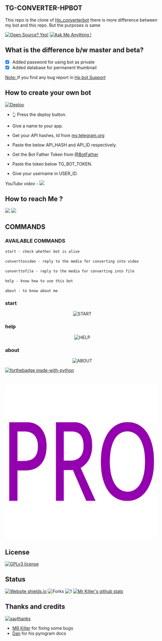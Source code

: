 ## TG-CONVERTER-HPBOT 
This repo is the clone of [Hp_converterbot](https://telegram.dog/Hp_converterbot) there is more difference between my bot and this repo. But the purposes is same


[![Open Source? Yes!](https://badgen.net/badge/Open%20Source%20%3F/Yes%21/blue?icon=github)](https://github.com/harshil8981/TG-CONVERT-HPBOT/tree/main)
[![Ask Me Anything !](https://img.shields.io/badge/Ask%20me-anything-1abc9c.svg)](https://telegram.dog/Hp_botupdate)

## What is the difference b/w master and beta?

- [X] Added password for using bot as private 
- [X] Added database for permanent thumbnail 

<u> Note: </u> If you find any bug report in [Hp bot Support](https://telegram.dog/Hp_botupdate)


## How to create your own bot
[![Deploy](https://www.herokucdn.com/deploy/button.svg)](https://heroku.com/deploy?template=https://github.com/harshil8981/TG-CONVERT-HPBOT/tree)
- 👆 Press the deploy button.

- Give a name to your app.

- Get your API hashes, Id from [my.telegram.org](https://my.telegram.org/)

- Paste the below API_HASH and API_ID respectively.

- Get the Bot Father Token from [@BotFather](https://telegram.dog/botfather)

- Paste the token below TG_BOT_TOKEN.

- Give your username in USER_ID.

<i>YouTube video</i> - <a href="https://youtu.be/zQamSjXBpJU"><img src="https://img.shields.io/badge/How%20To-Create-red.svg?logo=Youtube"></a>


## How to reach Me ?
<a href="https://telegram.dog/Hp_botupdate"><img src="https://img.shields.io/badge/Join-Telegram%20Channel-red.svg?logo=Telegram"></a>
<a href="https://telegram.dog/Hp_botupdate"><img src="https://img.shields.io/badge/Join-Telegram%20Group-blue.svg?logo=telegram"></a>

## COMMANDS
### AVAILABLE COMMANDS 
```
start - check whether bot is alive 

converttovideo - reply to the media for converting into video 

converttofile - reply to the media for converting into file 

help - know how to use this bot

about - to know about me
```
### start
<p align="center">
<img src="https://telegra.ph/file/3cb7e3725cd991373dd9b.jpg" alt="START">

### help
<p align="center">
<img src="https://telegra.ph/file/0ba25cedf094225ad7175.jpg" alt="HELP">

### about
<p align="center">
<img src="https://telegra.ph/file/f6ad0e22825afe65ddcd2.jpg" alt="ABOUT">

[![forthebadge made-with-python](http://ForTheBadge.com/images/badges/made-with-python.svg)](https://www.python.org/)
#
#
![](https://raw.githubusercontent.com/acervenky/animated-github-badges/master/assets/pro.gif)

## License
[![GPLv3 license](https://img.shields.io/badge/License-GPLv3-blue.svg)](https://github.com/harshil8981/TG-CONVERT-HPBOT/blob/main/LICENSE)

## Status
[![Website shields.io](https://img.shields.io/website-up-down-green-red/http/shields.io.svg)](https://github.com/harshil8981/TG-CONVERT-HPBOT/tree/main)
![Forks](https://img.shields.io/github/forks/harshil8981/TG-CONVERT-HPBOT)
![1](https://github-readme-stats.vercel.app/api/top-langs/?username=harshil8981&theme=blue-green)
[![Mr Killer's github stats](https://github-readme-stats.vercel.app/api?username=harshil8981&theme=blue-green)](https://github.com/anuraghazra/github-readme-stats)


## Thanks and credits
[![saythanks](https://img.shields.io/badge/say-thanks-ff69b4.svg)](https://saythanks.io/to/kennethreitz)
- [MR Killer](https://telegram.dog/Mrkiller_1109) for fixing some bugs
- [Dan](https://telegram.dog/haskell) for his pyrogram docs

